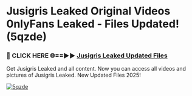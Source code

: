 # Jusigris Leaked Original Videos 0nlyFans Leaked - Files Updated! (5qzde)

<h3>🔴 CLICK HERE 🌐==►► <a href="https://tinyurl.com/3hn5wdd3" rel="nofollow">Jusigris Leaked Updated Files</a></h3>

Get Jusigris Leaked and all content. Now you can access all videos and pictures of Jusigris Leaked. New Updated Files 2025!

[![5qzde](https://i.imgur.com/4HnBqBT.gif)](https://tinyurl.com/3hn5wdd3)
